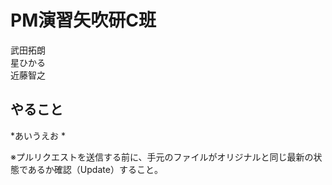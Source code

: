 ﻿# PM演習矢吹研C班

武田拓朗  
星ひかる  
近藤智之  


## やること

*あいうえお
* 

※プルリクエストを送信する前に、手元のファイルがオリジナルと同じ最新の状態であるか確認（Update）すること。

